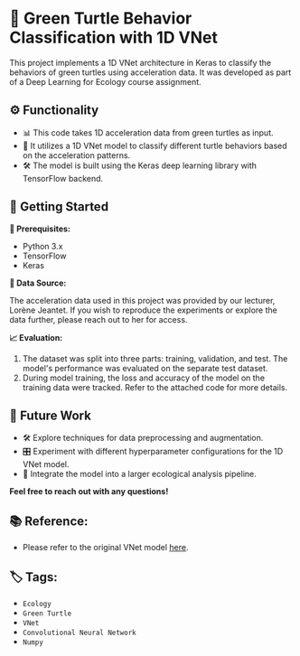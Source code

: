 # 🐢 Green Turtle Behavior Classification with 1D VNet

This project implements a 1D VNet architecture in Keras to classify the behaviors of green turtles using acceleration data. It was developed as part of a Deep Learning for Ecology course assignment.

## ⚙️ Functionality

* 📊 This code takes 1D acceleration data from green turtles as input.
* 🧠 It utilizes a 1D VNet model to classify different turtle behaviors based on the acceleration patterns.
* 🛠️ The model is built using the Keras deep learning library with TensorFlow backend.

## 🚀 Getting Started

**🔧 Prerequisites:**

* Python 3.x
* TensorFlow
* Keras

**📁 Data Source:**

The acceleration data used in this project was provided by our lecturer, Lorène Jeantet. If you wish to reproduce the experiments or explore the data further, please reach out to her for access.

**📈 Evaluation:**

1. The dataset was split into three parts: training, validation, and test. The model's performance was evaluated on the separate test dataset.
2. During model training, the loss and accuracy of the model on the training data were tracked. Refer to the attached code for more details.

## 🌱 Future Work

* 🛠️ Explore techniques for data preprocessing and augmentation.
* 🎛️ Experiment with different hyperparameter configurations for the 1D VNet model.
* 🔗 Integrate the model into a larger ecological analysis pipeline.

**Feel free to reach out with any questions!**

## 📚 Reference:

* Please refer to the original VNet model [here](https://arxiv.org/abs/1606.04797).

## 🏷️ Tags:

* `Ecology`
* `Green Turtle`
* `VNet`
* `Convolutional Neural Network`
* `Numpy`
